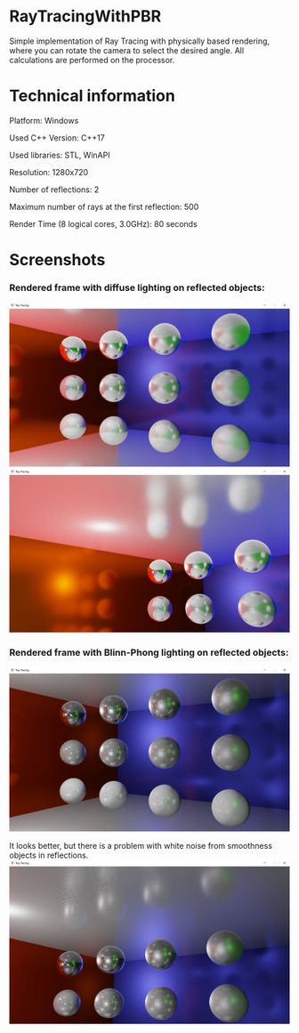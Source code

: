 # RayTracingWithPBR
Simple implementation of Ray Tracing with physically based rendering, where you can rotate the camera to select the desired angle.
All calculations are performed on the processor.

# Technical information
Platform: Windows

Used C++ Version: C++17

Used libraries: STL, WinAPI

Resolution: 1280x720

Number of reflections: 2

Maximum number of rays at the first reflection: 500

Render Time (8 logical cores, 3.0GHz): 80 seconds

# Screenshots
### Rendered frame with diffuse lighting on reflected objects:
![image](https://github.com/NiverMK/RayTracingWithPBR/blob/master/Screenshots/screenshot_1.png?raw=true)
![image](https://github.com/NiverMK/RayTracingWithPBR/blob/master/Screenshots/screenshot_2.png?raw=true)

### Rendered frame with Blinn-Phong lighting on reflected objects:
![image](https://github.com/NiverMK/RayTracingWithPBR/blob/master/Screenshots/screenshot_3.png?raw=true)

It looks better, but there is a problem with white noise from smoothness objects in reflections.
![image](https://github.com/NiverMK/RayTracingWithPBR/blob/master/Screenshots/screenshot_4.png?raw=true)
